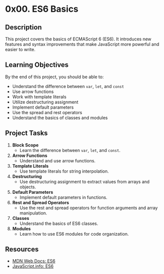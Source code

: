 # 0x00. ES6 Basics

## Description

This project covers the basics of ECMAScript 6 (ES6). It introduces new features and syntax improvements that make JavaScript more powerful and easier to write.

## Learning Objectives

By the end of this project, you should be able to:

- Understand the difference between `var`, `let`, and `const`
- Use arrow functions
- Work with template literals
- Utilize destructuring assignment
- Implement default parameters
- Use the spread and rest operators
- Understand the basics of classes and modules

## Project Tasks

1. **Block Scope**
    - Learn the difference between `var`, `let`, and `const`.
2. **Arrow Functions**
    - Understand and use arrow functions.
3. **Template Literals**
    - Use template literals for string interpolation.
4. **Destructuring**
    - Use destructuring assignment to extract values from arrays and objects.
5. **Default Parameters**
    - Implement default parameters in functions.
6. **Rest and Spread Operators**
    - Use the rest and spread operators for function arguments and array manipulation.
7. **Classes**
    - Understand the basics of ES6 classes.
8. **Modules**
    - Learn how to use ES6 modules for code organization.

## Resources

- [MDN Web Docs: ES6](https://developer.mozilla.org/en-US/docs/Web/JavaScript/Reference/Statements/let)
- [JavaScript.info: ES6](https://javascript.info/es6)
